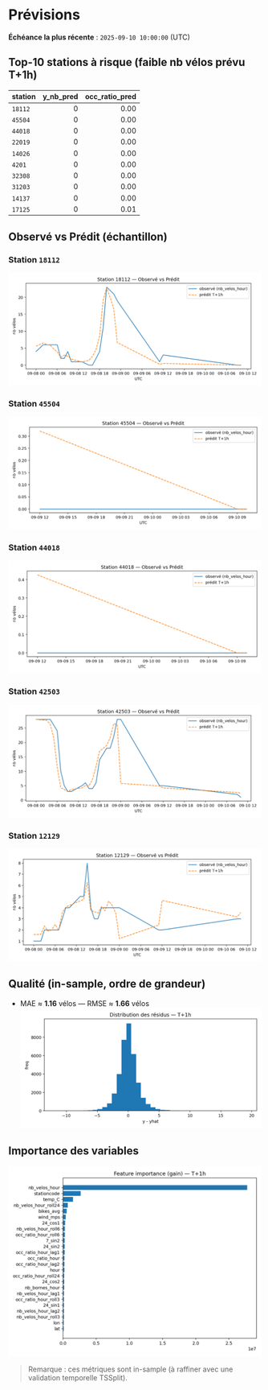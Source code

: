 # Prévisions
**Échéance la plus récente** : `2025-09-10 10:00:00` (UTC)

## Top-10 stations à risque (faible nb vélos prévu T+1h)

| station | y_nb_pred | occ_ratio_pred |
|---|---:|---:|
| `18112` | 0 | 0.00 |
| `45504` | 0 | 0.00 |
| `44018` | 0 | 0.00 |
| `22019` | 0 | 0.00 |
| `14026` | 0 | 0.00 |
| `4201` | 0 | 0.00 |
| `32308` | 0 | 0.00 |
| `31203` | 0 | 0.00 |
| `14137` | 0 | 0.00 |
| `17125` | 0 | 0.01 |

## Observé vs Prédit (échantillon)

### Station `18112`

![obs vs pred](assets/figs/obs_pred_18112_T+1h.png)

### Station `45504`

![obs vs pred](assets/figs/obs_pred_45504_T+1h.png)

### Station `44018`

![obs vs pred](assets/figs/obs_pred_44018_T+1h.png)

### Station `42503`

![obs vs pred](assets/figs/obs_pred_42503_T+1h.png)

### Station `12129`

![obs vs pred](assets/figs/obs_pred_12129_T+1h.png)


## Qualité (in-sample, ordre de grandeur)
- MAE ≈ **1.16** vélos — RMSE ≈ **1.66** vélos
![residuals](assets/figs/residuals_T+1h.png)

## Importance des variables
![importance](assets/figs/feat_importance_T+1h.png)

> Remarque : ces métriques sont in-sample (à raffiner avec une validation temporelle TSSplit).